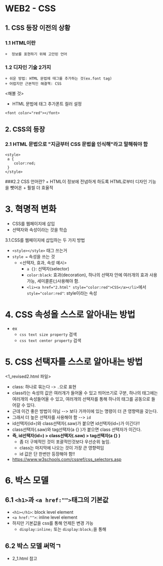 # WEB2 - CSS
## 1. CSS 등장 이전의 상황
### 1.1 HTML이란
	+  정보를 표현하기 위해 고안된 언어
### 1.2 디자인 기술 2가지
	+ 쉬운 방법: HTML 문법에 태그를 추가하는 것(ex.font tag)
	+ 어렵지만 근본적인 해결책: CSS
<해볼 것>
- HTML 문법에 태그 추가폰트 컬러 설정
```
<font color="red"></font>
```


## 2. CSS의 등장
### 2.1 HTML 문법으로 "지금부터 CSS 문법을 인식해"라고 말해줘야 함 
```
<style>
 a {
 	color:red;
 }
</style>
```
###2.2 CSS 언어란?
	+ HTML이 정보에 전념하게 하도록 HTML로부터 디자인 기능을 뺏어온 
	+ 훨씰 더 효율적

# 3. 혁명적 변화
- CSS를 웹페이지에 삽입
- 선택자와 속성이라는 것을 학습

3.1.CSS를 웹페이지에 삽입하는 두 가지 방법
- `<style></style>` 태그 쓰는거
- `style =` 속성을 쓰는 것
	+ <선택자, 효과, 속성 예시>
		+ `a {}`: 선택자(selector)
		+ `color:black`: 효과(decoration), 하나의 선택자 안에 여러개의 효과 사용 가능, 세미콜론(;)사용해야 함.
		+ `<li><a href="2.html" style="color:red">CSS</a></li>`에서 `style="color:red"`: style이라는 속성

# 4. CSS 속성을 스스로 알아내는 방법
- ex
	+ `css text size property` 검색
	+ `css text center property` 검색



# 5. CSS 선택자를 스스로 알아내는 방법
<1_revised2.html 파일>
- class: 하나로 묶는다 -> `.`으로 표현
- class라는 속성의 값은 여러개가 들어올 수 있고 띄어쓰기로 구분, 
하나의 태그에는 여러개의 속성들어올 수 있고, 여러개의 선택자를 통해 하나의 태그를 공동으로 들어갈 수 있다.
- 근데 이건 좋은 방법이 아님 --> 보다 가까이에 있는 명령이 더 큰 영향력을 갖는다.
- 그래서 더 높은 선택자를 사용해야 함 --> `id`
- id선택자(id=)와 class선택자(.saw)가 붙으면 id선택자(id=)가 이긴다!!
- class선택자(.saw)와 tag선택자(a {} )가 붙으면 class 선택자가 이긴다.
- **즉, id선택자(id=) > class선택자(.saw) >  tag선택자(a {} )**
	+ 좀 더 구체적인 것이 포괄적인것보다 우선순위 높임.
	+ class는 마지막에 나오는 것이 가장 큰 영향력임
	+ id 값은 단 한번만 등장해야 함!!
- https://www.w3schools.com/cssref/css_selectors.asp

# 6. 박스 모델
## 6.1 `<h1>`과 `<a href:"">`태그의 기본값
- `<h1></h1>`: block level element
- `<a href:"">`: inline level element
- 하지만 기본값을 css를 통해 언제든 변경 가능
	+ `display:inline;` 또는 `display:block;`을 통해
## 6.2 박스 모델 써먹ㄱ
- 2_1.html 참고
